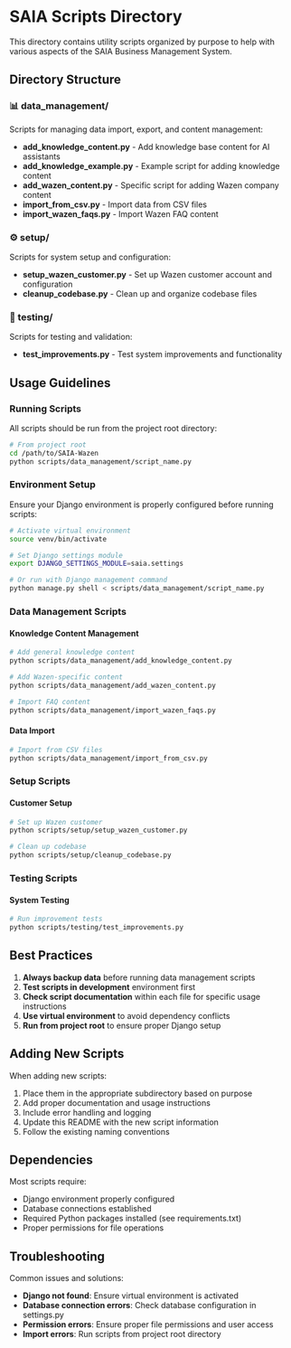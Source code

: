 # SAIA Scripts Directory

This directory contains utility scripts organized by purpose to help with various aspects of the SAIA Business Management System.

## Directory Structure

### 📊 data_management/
Scripts for managing data import, export, and content management:

- **add_knowledge_content.py** - Add knowledge base content for AI assistants
- **add_knowledge_example.py** - Example script for adding knowledge content
- **add_wazen_content.py** - Specific script for adding Wazen company content
- **import_from_csv.py** - Import data from CSV files
- **import_wazen_faqs.py** - Import Wazen FAQ content

### ⚙️ setup/
Scripts for system setup and configuration:

- **setup_wazen_customer.py** - Set up Wazen customer account and configuration
- **cleanup_codebase.py** - Clean up and organize codebase files

### 🧪 testing/
Scripts for testing and validation:

- **test_improvements.py** - Test system improvements and functionality

## Usage Guidelines

### Running Scripts
All scripts should be run from the project root directory:

```bash
# From project root
cd /path/to/SAIA-Wazen
python scripts/data_management/script_name.py
```

### Environment Setup
Ensure your Django environment is properly configured before running scripts:

```bash
# Activate virtual environment
source venv/bin/activate

# Set Django settings module
export DJANGO_SETTINGS_MODULE=saia.settings

# Or run with Django management command
python manage.py shell < scripts/data_management/script_name.py
```

### Data Management Scripts

#### Knowledge Content Management
```bash
# Add general knowledge content
python scripts/data_management/add_knowledge_content.py

# Add Wazen-specific content
python scripts/data_management/add_wazen_content.py

# Import FAQ content
python scripts/data_management/import_wazen_faqs.py
```

#### Data Import
```bash
# Import from CSV files
python scripts/data_management/import_from_csv.py
```

### Setup Scripts

#### Customer Setup
```bash
# Set up Wazen customer
python scripts/setup/setup_wazen_customer.py

# Clean up codebase
python scripts/setup/cleanup_codebase.py
```

### Testing Scripts

#### System Testing
```bash
# Run improvement tests
python scripts/testing/test_improvements.py
```

## Best Practices

1. **Always backup data** before running data management scripts
2. **Test scripts in development** environment first
3. **Check script documentation** within each file for specific usage instructions
4. **Use virtual environment** to avoid dependency conflicts
5. **Run from project root** to ensure proper Django setup

## Adding New Scripts

When adding new scripts:

1. Place them in the appropriate subdirectory based on purpose
2. Add proper documentation and usage instructions
3. Include error handling and logging
4. Update this README with the new script information
5. Follow the existing naming conventions

## Dependencies

Most scripts require:
- Django environment properly configured
- Database connections established
- Required Python packages installed (see requirements.txt)
- Proper permissions for file operations

## Troubleshooting

Common issues and solutions:

- **Django not found**: Ensure virtual environment is activated
- **Database connection errors**: Check database configuration in settings.py
- **Permission errors**: Ensure proper file permissions and user access
- **Import errors**: Run scripts from project root directory
